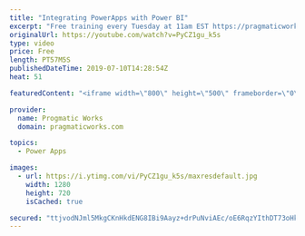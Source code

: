 ```yaml
---
title: "Integrating PowerApps with Power BI"
excerpt: "Free training every Tuesday at 11am EST https://pragmaticworks.com/resources/free-webinars/  Do you want to learn how to integrate PowerApps with Power BI?  In this demo-heavy presentation, you'll see how to integrate PowerApps applications into Power BI reports making your reports actionable.  Free"
originalUrl: https://youtube.com/watch?v=PyCZ1gu_k5s
type: video
price: Free
length: PT57M5S
publishedDateTime: 2019-07-10T14:28:54Z
heat: 51

featuredContent: "<iframe width=\"800\" height=\"500\" frameborder=\"0\" src=\"https://www.youtube.com/embed/PyCZ1gu_k5s\" allow=\"accelerometer; autoplay; encrypted-media; gyroscope; picture-in-picture\" allowfullscreen></iframe>"

provider:
  name: Progmatic Works
  domain: pragmaticworks.com

topics:
  - Power Apps

images:
  - url: https://i.ytimg.com/vi/PyCZ1gu_k5s/maxresdefault.jpg
    width: 1280
    height: 720
    isCached: true

secured: "ttjvodNJml5MkgCKnHkdENG8IBi9Aayz+drPuNviAEc/oE6RqzYIthDT73oHkIvi+FcfXTIl/HMDzZ7oQJjCXP2juQ1zf15L0bDYiVOUUx0ofwi+O4yyjccc6o7NhCCB95JEO+hj3YiCNaPFCEwHx7L2lAlbyeigq9E6k4WRle6g/M6nl6KkCUzDsBYZYqQf0ye/n101iL9duUIxnfRZwqTm3UuLF05vWBkFRGLkjy4IJqHOpAf9YOY6XP+WuWrJ7YQZQYCt6ZqzpCCeTxQlASQNmM9H5O52IDOIumi1jHGgQDu4Rcg77mm3Fg6Ft0XaP3x4D6DwMH2EU0a+jBufDFBctKze6l/UFIj3TdVYgxWrMU6x6wGsSbhapnNAnoF/bIxEIz+ssr9T8LZcEGMp7L7lF+VNe5/obwmRmOHHQC8=;nLH/qIjqHcaThpiJS1SzCQ=="
---
```



